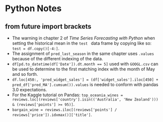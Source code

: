 # Python Notes
## from __future__ import brackets

* The warning in chapter 2 of _Time Series Forecasting with Python_ when
setting the historical mean in the `test ` data frame by copying like so:
`test = df.copy()[-4:]`.
* The assignment of `pred_last_season` in the same chapter uses `.values`
because of the different indexing of the data.
* `df[pd.to_datetime(df['Date']).dt.month == 5]` used with `GOOGL.csv` can be
used to determine to the first matching index with the month of May and so
forth.
* `df.loc[450:, 'pred_widget_sales'] = (df['widget_sales'].iloc[450] +
pred_df['pred_MA'].cumsum()).values` is needed to conform with pandas 3.0
expectations.
* For the Kaggle tutorial on Pandas: `top_oceania_wines =
reviews.loc[(reviews['country'].isin(('Australia', 'New Zealand'))) &
(reviews['points'] >= 95)]`.
* `bargain_wine = reviews.iloc[(reviews['points'] /
reviews['price']).idxmax()]['title']`.

